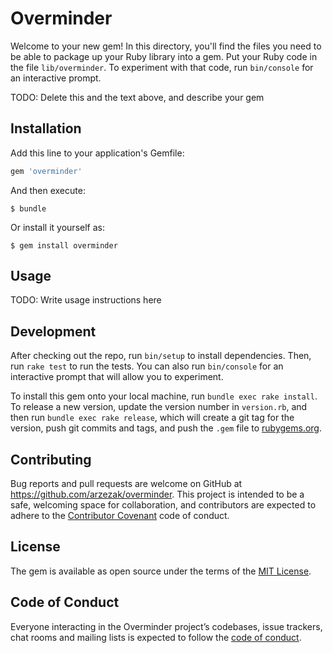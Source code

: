 # Overminder

Welcome to your new gem! In this directory, you'll find the files you need to
be able to package up your Ruby library into a gem. Put your Ruby code in the
file `lib/overminder`. To experiment with that code, run `bin/console` for an
interactive prompt.

TODO: Delete this and the text above, and describe your gem

## Installation

Add this line to your application's Gemfile:

```ruby
gem 'overminder'
```

And then execute:

    $ bundle

Or install it yourself as:

    $ gem install overminder

## Usage

TODO: Write usage instructions here

## Development

After checking out the repo, run `bin/setup` to install dependencies. Then, run
`rake test` to run the tests. You can also run `bin/console` for an interactive
prompt that will allow you to experiment.

To install this gem onto your local machine, run `bundle exec rake install`. To
release a new version, update the version number in `version.rb`, and then run
`bundle exec rake release`, which will create a git tag for the version, push
git commits and tags, and push the `.gem` file to
[rubygems.org](https://rubygems.org).

## Contributing

Bug reports and pull requests are welcome on GitHub at
https://github.com/arzezak/overminder. This project is intended to be a
safe, welcoming space for collaboration, and contributors are expected to
adhere to the [Contributor Covenant](http://contributor-covenant.org) code of
conduct.

## License

The gem is available as open source under the terms of the [MIT
License](https://opensource.org/licenses/MIT).

## Code of Conduct

Everyone interacting in the Overminder project’s codebases, issue trackers,
chat rooms and mailing lists is expected to follow the [code of
conduct](https://github.com/arzezak/overminder/blob/master/CODE_OF_CONDUCT.md).
